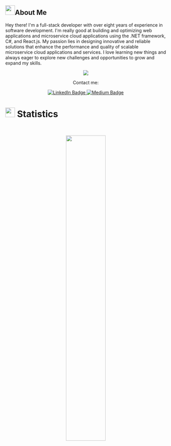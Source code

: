 ## <img src="https://user-images.githubusercontent.com/82110564/189553856-2e7f8f30-80b4-484f-bfaa-9e5eb10f24e5.gif" width="30">About Me

Hey there! I'm a full-stack developer with over eight years of experience in software development. I'm really good at building and optimizing web applications and microservice cloud applications using the .NET framework, C#, and React.js. My passion lies in designing innovative and reliable solutions that enhance the performance and quality of scalable microservice cloud applications and services. I love learning new things and always eager to explore new challenges and opportunities to grow and expand my skills.
<p align="center">
  <a href="https://github.com/hodaSedighi/readme-typing-svg"><img src="https://readme-typing-svg.herokuapp.com?lines=Hi,+I'm+Hoda;I+love+Programming;I+love+React;I+love+learning.;I+love+spreading+knowledge.;&center=true&width=500&height=50"></a>
</p>
<p align="center">Contact me:</p>
<p>
<div align="center">
<a href="https://www.linkedin.com/in/hoda--sedighi/">
    <img src="https://img.shields.io/badge/LinkedIn-blue?style=for-the-badge&logo=linkedin&logoColor=white" alt="LinkedIn Badge"/>
</a>
<a href="https://medium.com/@hoda_sedighi">
    <img src="https://img.shields.io/badge/Medium-12100E?style=for-the-badge&logo=medium&logoColor=white&link=https://medium.com/@hoda_sedighi" alt="Medium Badge"/>
</a>
</div>
</p>

# <img src="https://media4.giphy.com/media/MIGbtLZoVjbl0bYbAd/giphy.gif?cid=ecf05e472t2h0i8d7dcjaoau9iqtchhr899hxmpxzzgc7lyw&rid=giphy.gif" width="30"> Statistics

<br/>
<p align="center">
<!--      <img width="49.5%" src="https://github-readme-stats.vercel.app/api?username=hodasedighi&show_icons=true&include_all_commits=true&theme=radical&hide_border=true"> -->
    <img width="49.5%" src="https://github-readme-streak-stats.herokuapp.com/?user=hodasedighi&theme=radical">	
</p>
<br>

<!-- [![Hoda's github activity graph](https://github-readme-activity-graph.vercel.app/graph?username=hodasedighi&theme=react)](https://github.com/hodasedighi/github-readme-activity-graph) -->

<!-- <p align="center">
    <img width="49.5%" src="https://github-readme-stats.vercel.app/api/top-langs/?username=hodasedighi&theme=radical&bg_color=282828&hide_border=true&include_all_commits=true&count_private=true&layout=compact">

</p> -->
